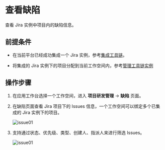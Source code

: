 # 查看缺陷

查看 Jira 实例中项目内的缺陷信息。

## 前提条件

- 在当前平台已经成功集成一个 Jira 实例，参考[集成工具链](../tools/integrated-toolchain.md)。

- 将集成的 Jira 实例下的项目分配到当前工作空间内，参考[管理工具链实例](../tools/toolchain-instances.md)

## 操作步骤

1. 在应用工作台选择一个工作空间，进入 **项目研发管理** -> **缺陷** 页面。

2. 在缺陷页面查看 Jira 项目下的 Issues 信息，一个工作空间可以绑定多个已集成的 Jira 实例下的项目。

    ![issue01](https://docs.daocloud.io/daocloud-docs-images/docs/zh/docs/amamba/images/issue01.png)

3. 支持通过状态、优先级、类型、创建人、指派人来进行筛选 Issues。

    ![issue01](https://docs.daocloud.io/daocloud-docs-images/docs/zh/docs/amamba/images/issue02.png)
